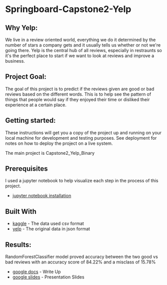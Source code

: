 # Springboard-Capstone2-Yelp

## Why Yelp:
We live in a review oriented world, everything we do it determined by the number of stars a company gets and it usually tells us whether or not we're going there. Yelp is the central hub of all reviews, especially in restraunts so it's the perfect place to start if we want to look at reviews and improve a business.

## Project Goal:
The goal of this project is to predict if the reviews given are good or bad reviews based on the different words. This is to help see the pattern of things that people would say if they enjoyed their time or disliked their experience at a certain place.

## Getting started:

These instructions will get you a copy of the project up and running on your local machine for development and testing purposes. See deployment for notes on how to deploy the project on a live system.

The main project is Capstone2_Yelp_Binary

## Prerequisites
I used a jupyter notebook to help visualize each step in the process of this project.
* [jupyter notebook installation](https://jupyter.org/install) 

## Built With
* [kaggle](https://www.kaggle.com/yelp-dataset/yelp-dataset/version/6#yelp_user.csv) - The data used csv format
* [yelp](https://www.yelp.com/dataset/download) - The original data in json format


## Results:
RandomForestClassifier model proved accuracy between the two good vs bad reviews with an accuracy score of 84.22% and a misclass of 15.78%
* [google docs](https://docs.google.com/document/d/1OqoAMB8ikqt1JVpd8uD69l9aTRly7pIT3Etm4pmSOUA/edit?usp=sharing) - Write Up
* [google slides](https://docs.google.com/presentation/d/1HnDQrkiZqlvXChrf13ziPKfAd6pY81kP6A_K26vtlCc/edit?usp=sharing) - Presentation Slides
